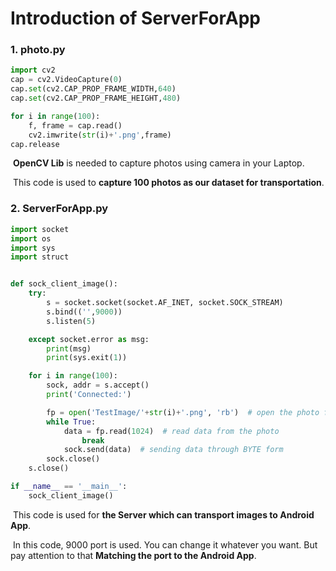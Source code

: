 # Introduction of ServerForApp

### 1. photo.py

```python
import cv2
cap = cv2.VideoCapture(0)
cap.set(cv2.CAP_PROP_FRAME_WIDTH,640)
cap.set(cv2.CAP_PROP_FRAME_HEIGHT,480)

for i in range(100):
    f, frame = cap.read()
    cv2.imwrite(str(i)+'.png',frame)
cap.release
```

​	**OpenCV Lib** is needed to capture photos using camera in your Laptop.

​	This code is used to **capture 100 photos as our dataset for transportation**.



### 2. ServerForApp.py

```python
import socket
import os
import sys
import struct


def sock_client_image():
    try:
        s = socket.socket(socket.AF_INET, socket.SOCK_STREAM)
        s.bind(('',9000))
        s.listen(5)

    except socket.error as msg:
        print(msg)
        print(sys.exit(1))

    for i in range(100):
        sock, addr = s.accept()
        print('Connected:')

        fp = open('TestImage/'+str(i)+'.png', 'rb')  # open the photo for transportation
        while True:
            data = fp.read(1024)  # read data from the photo
                break
            sock.send(data)  # sending data through BYTE form
        sock.close()
    s.close()

if __name__ == '__main__':
    sock_client_image()
```

​	This code is used for **the Server which can transport images to Android App**.

​	In this code, 9000 port is used. You can change it whatever you want. But pay attention to that **Matching the port to the Android App**.